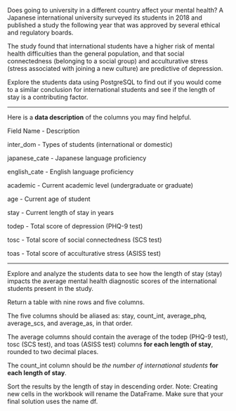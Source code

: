 Does going to university in a different country affect your mental health? A Japanese international university surveyed its students in 2018 and published a study the following year that was approved by several ethical and regulatory boards.

The study found that international students have a higher risk of mental health difficulties than the general population, and that social connectedness (belonging to a social group) and acculturative stress (stress associated with joining a new culture) are predictive of depression.

Explore the students data using PostgreSQL to find out if you would come to a similar conclusion for international students and see if the length of stay is a contributing factor.

---

Here is a **data description** of the columns you may find helpful.

Field Name -	Description

inter_dom -	Types of students (international or domestic)

japanese_cate -	Japanese language proficiency

english_cate -	English language proficiency

academic -	Current academic level (undergraduate or graduate)

age -	Current age of student

stay -	Current length of stay in years

todep -	Total score of depression (PHQ-9 test)

tosc -	Total score of social connectedness (SCS test)

toas -	Total score of acculturative stress (ASISS test)

---

Explore and analyze the students data to see how the length of stay (stay) impacts the average mental health diagnostic scores of the international students present in the study.

Return a table with nine rows and five columns.

The five columns should be aliased as: stay, count_int, average_phq, average_scs, and average_as, in that order.

The average columns should contain the average of the todep (PHQ-9 test), tosc (SCS test), and toas (ASISS test) columns **for each length of stay**, rounded to two decimal places.

The count_int column should be *the number of international students* **for each length of stay**.

Sort the results by the length of stay in descending order.
Note: Creating new cells in the workbook will rename the DataFrame. Make sure that your final solution uses the name df.
